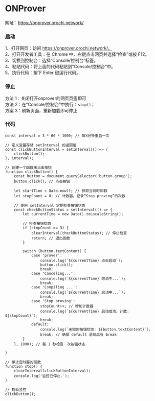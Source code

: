 # ONProver
网址：https://onprover.orochi.network/

### 启动

1、打开网页：访问 https://onprover.orochi.network/。<br/>
2、打开开发者工具：在 Chrome 中，右键点击网页并选择“检查”或按 F12。<br/>
3、切换到控制台：选择“Console/控制台”标签。<br/>
4、粘贴代码：将上面的代码粘贴到“Console/控制台”中。<br/>
5、执行代码：按下 Enter 键运行代码。<br/>

### 停止
方法 1：关闭打开onprover的网页页签即可<br/>
方法 2：在“Console/控制台”中执行：`stop()；`<br/>
方案 3：刷新页面，重新加载即可停止<br/>


### 代码
```
const interval = 3 * 60 * 1000; // 每X分钟重启一次

// 定义变量存储 setInterval 的返回值
const clickButtonInterval = setInterval(() => {
    clickButton();
}, interval);

// 创建一个函数来点击按钮
function clickButton() {
    const button = document.querySelector('button.group');
    button.click(); // 点击按钮

    let startTime = Date.now(); // 获取当前时间戳
    let stopCount = 0; // 计数器，记录“Stop proving”的次数

    // 使用 setInterval 定期检查按钮状态
    const checkButtonStatus = setInterval(() => {
        let currentTime = new Date().toLocaleString();

        // 检查按钮状态
        if (stopCount >= 3) {
            clearInterval(checkButtonStatus); // 停止检查
            return; // 退出函数
        }

        switch (button.textContent) {
            case 'prover':
                console.log(`${currentTime} 点击启动`);
                button.click();
                break;
            case 'Canceling...':
                console.log(`${currentTime} 取消中...`);
                break;
            case 'Compiling ...':
                console.log(`${currentTime} 启动中...`);
                break;
            case 'Stop proving':
                stopCount++; // 增加计数器
                console.log(`${currentTime} 启动成功，计数: ${stopCount}`);
                break;
            default:
                console.log(`未知的按钮状态: ${button.textContent}`);
                break; // 确保 default 语句后有 break
        }
    }, 1000); // 每 1 秒检查一次按钮状态

}

// 停止定时器的函数
function stop() {
    clearInterval(clickButtonInterval);
    console.log('监控已停止.');
}

// 启动监控
clickButton();
```
